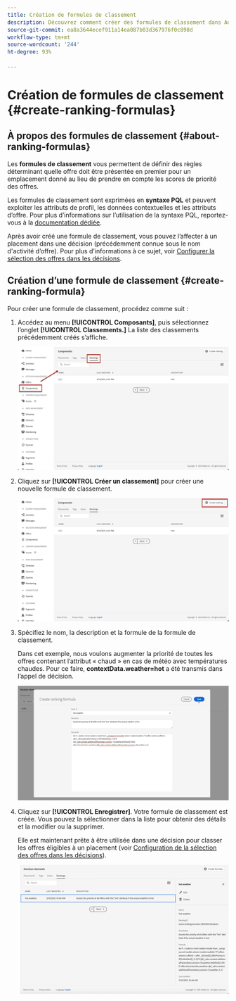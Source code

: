 ```yaml
---
title: Création de formules de classement
description: Découvrez comment créer des formules de classement dans Adobe Experience Platform.
source-git-commit: ea8a3644ecef911a14ea087b03d367976f0c898d
workflow-type: tm+mt
source-wordcount: '244'
ht-degree: 93%

---
```


# Création de formules de classement {#create-ranking-formulas}

## À propos des formules de classement {#about-ranking-formulas}

Les **formules de classement** vous permettent de définir des règles déterminant quelle offre doit être présentée en premier pour un emplacement donné au lieu de prendre en compte les scores de priorité des offres.

Les formules de classement sont exprimées en **syntaxe PQL** et peuvent exploiter les attributs de profil, les données contextuelles et les attributs d’offre. Pour plus d’informations sur l’utilisation de la syntaxe PQL, reportez-vous à la [documentation dédiée](https://experienceleague.adobe.com/docs/experience-platform/segmentation/pql/overview.html?lang=fr).

Après avoir créé une formule de classement, vous pouvez l’affecter à un placement dans une décision (précédemment connue sous le nom d&#39;activité d’offre). Pour plus d&#39;informations à ce sujet, voir [Configurer la sélection des offres dans les décisions](../offer-activities/configure-offer-selection.md).

## Création d’une formule de classement {#create-ranking-formula}

Pour créer une formule de classement, procédez comme suit :

1. Accédez au menu **[!UICONTROL Composants]**, puis sélectionnez l’onglet **[!UICONTROL Classements.]** La liste des classements précédemment créés s’affiche.

   ![](../../assets/rankings-list.png)

1. Cliquez sur **[!UICONTROL Créer un classement]** pour créer une nouvelle formule de classement.

   ![](../../assets/ranking-create-formula.png)

1. Spécifiez le nom, la description et la formule de la formule de classement.

   Dans cet exemple, nous voulons augmenter la priorité de toutes les offres contenant l’attribut « chaud » en cas de météo avec températures chaudes. Pour ce faire, **contextData.weather=hot** a été transmis dans l’appel de décision.

   ![](../../assets/ranking-syntax.png)

1. Cliquez sur **[!UICONTROL Enregistrer]**. Votre formule de classement est créée. Vous pouvez la sélectionner dans la liste pour obtenir des détails et la modifier ou la supprimer.

   Elle est maintenant prête à être utilisée dans une décision pour classer les offres éligibles à un placement (voir [Configuration de la sélection des offres dans les décisions](../offer-activities/configure-offer-selection.md)).

   ![](../../assets/ranking-formula-created.png)
